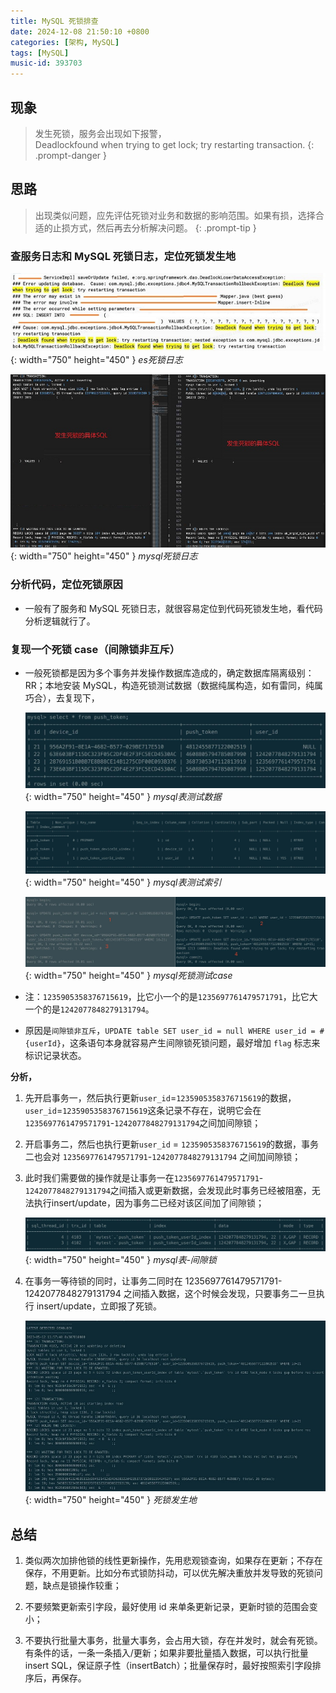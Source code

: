 ```yaml
---
title: MySQL 死锁排查
date: 2024-12-08 21:50:10 +0800
categories: [架构, MySQL]
tags: [MySQL]
music-id: 393703
---
```


## 现象

> 发生死锁，服务会出现如下报警，<br/>Deadlockfound when trying to get lock; try restarting transaction.
{: .prompt-danger }


## 思路

> 出现类似问题，应先评估死锁对业务和数据的影响范围。如果有损，选择合适的止损方式，然后再去分析解决问题。
{: .prompt-tip }

### 查服务日志和 MySQL 死锁日志，定位死锁发生地

![Desktop View](/assets/img/20241208/deadlock_es_log.png){: width="750" height="450" }
_es死锁日志_

![Desktop View](/assets/img/20241208/deadlock_mysql_log.jpg){: width="750" height="450" }
_mysql死锁日志_

### 分析代码，定位死锁原因

- 一般有了服务和 MySQL 死锁日志，就很容易定位到代码死锁发生地，看代码分析逻辑就行了。

### 复现一个死锁 case（间隙锁非互斥）

- 一般死锁都是因为多个事务并发操作数据库造成的，确定数据库隔离级别：RR；本地安装 MySQL，构造死锁测试数据（数据纯属构造，如有雷同，纯属巧合），去复现下，

    ![Desktop View](/assets/img/20241208/deadlock_mysql_test_table.jpg){: width="750" height="450" }
    _mysql表测试数据_

    ![Desktop View](/assets/img/20241208/deadlock_mysql_test_table_index.jpg){: width="750" height="450" }
    _mysql表测试索引_

    ![Desktop View](/assets/img/20241208/deadlock_mysql_test_table_case.jpg){: width="750" height="450" }
    _mysql死锁测试case_

- 注：`1235905358376715619`，比它小一个的是`1235697761479571791`，比它大一个的是`1242077848279131794`。

- 原因是`间隙锁非互斥`，`UPDATE table SET user_id = null WHERE user_id = #{userId}`，这条语句本身就容易产生间隙锁死锁问题，最好增加 `flag` 标志来标识记录状态。

**分析，**

1. 先开启事务一，然后执行更新`user_id`=`1235905358376715619`的数据，`user_id`=`1235905358376715619`这条记录不存在，说明它会在`1235697761479571791`-`1242077848279131794`之间加间隙锁；

2. 开启事务二，然后也执行更新`user_id` = `1235905358376715619`的数据，事务二也会对 `1235697761479571791`-`1242077848279131794` 之间加间隙锁；

3. 此时我们需要做的操作就是让事务一在`1235697761479571791`-`1242077848279131794`之间插入或更新数据，会发现此时事务已经被阻塞，无法执行insert/update，因为事务二已经对该区间加了间隙锁；

    ![Desktop View](/assets/img/20241208/deadlock_mysql_test_table_lock.jpg){: width="750" height="450" }
    _mysql表-间隙锁_

4. 在事务一等待锁的同时，让事务二同时在 1235697761479571791-1242077848279131794 之间插入数据，这个时候会发现，只要事务二一旦执行 insert/update，立即报了死锁。

    ![Desktop View](/assets/img/20241208/deadlock_mysql_test_table_result.jpg){: width="750" height="450" }
    _死锁发生地_

## 总结

1. 类似两次加排他锁的线性更新操作，先用悲观锁查询，如果存在更新；不存在保存，不用更新。比如分布式锁防抖动，可以优先解决重放并发导致的死锁问题，缺点是锁操作较重；

2. 不要频繁更新索引字段，最好使用 id 来单条更新记录，更新时锁的范围会变小；

3. 不要执行批量大事务，批量大事务，会占用大锁，存在并发时，就会有死锁。有条件的话，一条一条插入/更新；如果非要批量插入数据，可以执行批量 insert SQL，保证原子性（insertBatch）；批量保存时，最好按照索引字段排序后，再保存。
